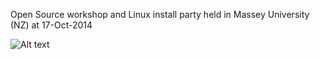 Open Source workshop and Linux install party held in Massey University (NZ) at 17-Oct-2014


![Alt text](/poster/open_open_source1.jpeg?raw=true "Poster of the workshop")

